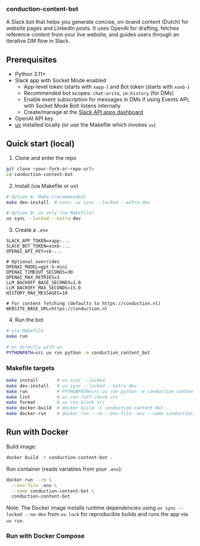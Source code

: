 ### conduction-content-bot

A Slack bot that helps you generate concise, on-brand content (Dutch) for website pages and LinkedIn posts. It uses OpenAI for drafting, fetches reference content from your live website, and guides users through an iterative DM flow in Slack.


## Prerequisites
- Python 3.11+
- Slack app with Socket Mode enabled
  - App-level token (starts with `xapp-`) and Bot token (starts with `xoxb-`)
  - Recommended bot scopes: `chat:write`, `im:history` (for DMs)
  - Enable event subscription for messages in DMs if using Events API; with Socket Mode Bolt listens internally
  - Create/manage at the [Slack API apps dashboard](https://api.slack.com/apps)
- OpenAI API key
- [uv](https://docs.astral.sh/uv/) installed locally (or use the Makefile which invokes `uv`)

## Quick start (local)
1) Clone and enter the repo
```bash
git clone <your-fork-or-repo-url>
cd conduction-content-bot
```

2) Install (via Makefile or uv)
```bash
# Option A: Make (recommended)
make dev-install  # uses: uv sync --locked --extra dev

# Option B: uv only (no Makefile)
uv sync --locked --extra dev
```

3) Create a `.env`
```env
SLACK_APP_TOKEN=xapp-...
SLACK_BOT_TOKEN=xoxb-...
OPENAI_API_KEY=sk-...

# Optional overrides
OPENAI_MODEL=gpt-5-mini
OPENAI_TIMEOUT_SECONDS=30
OPENAI_MAX_RETRIES=3
LLM_BACKOFF_BASE_SECONDS=1.0
LLM_BACKOFF_MAX_SECONDS=15.0
HISTORY_MAX_MESSAGES=10

# For content fetching (defaults to https://conduction.nl)
WEBSITE_BASE_URL=https://conduction.nl
```

4) Run the bot
```bash
# via Makefile
make run

# or directly with uv
PYTHONPATH=src uv run python -m conduction_content_bot
```

### Makefile targets
```bash
make install       # uv sync --locked
make dev-install   # uv sync --locked --extra dev
make run           # PYTHONPATH=src uv run python -m conduction_content_bot
make lint          # uv run ruff check src
make format        # uv run black src
make docker-build  # docker build -t conduction-content-bot .
make docker-run    # docker run --rm --env-file .env --name conduction-content-bot conduction-content-bot
```

## Run with Docker
Build image:
```bash
docker build -t conduction-content-bot .
```

Run container (reads variables from your `.env`):
```bash
docker run --rm \
  --env-file .env \
  --name conduction-content-bot \
  conduction-content-bot
```

Note: The Docker image installs runtime dependencies using `uv sync --locked --no-dev` from `uv.lock` for reproducible builds and runs the app via `uv run`.

### Run with Docker Compose
```